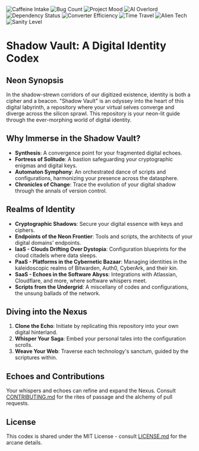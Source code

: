 ![Caffeine Intake](https://img.shields.io/badge/caffeine-over_9000-ff69b4) ![Bug Count](https://img.shields.io/badge/bugs-∞-red) ![Project Mood](https://img.shields.io/badge/mood-calm-blueviolet) ![AI Overlord](https://img.shields.io/badge/AI_overlord-anxious-brightgreen) ![Dependency Status](https://img.shields.io/badge/dependencies-lookingatwatch-critical) ![Converter Efficiency](https://img.shields.io/badge/club_matte_to_code_converter-92%25-green) ![Time Travel](https://img.shields.io/badge/time_travel_tested-no-failure) ![Alien Tech](https://img.shields.io/badge/alien_technology-failed-red) ![Sanity Level](https://img.shields.io/badge/sanity_level-medidating_monk-blue)

# Shadow Vault: A Digital Identity Codex

## Neon Synopsis

In the shadow-strewn corridors of our digitized existence, identity is both a cipher and a beacon. "Shadow Vault" is an odyssey into the heart of this digital labyrinth, a repository where your virtual selves converge and diverge across the silicon sprawl. This repository is your neon-lit guide through the ever-morphing world of digital identity.

## Why Immerse in the Shadow Vault?

- **Synthesis**: A convergence point for your fragmented digital echoes.
- **Fortress of Solitude**: A bastion safeguarding your cryptographic enigmas and digital keys.
- **Automaton Symphony**: An orchestrated dance of scripts and configurations, harmonizing your presence across the datasphere.
- **Chronicles of Change**: Trace the evolution of your digital shadow through the annals of version control.

## Realms of Identity

- **Cryptographic Shadows**: Secure your digital essence with keys and ciphers.
- **Endpoints of the Neon Frontier**: Tools and scripts, the architects of your digital domains' endpoints.
- **IaaS - Clouds Drifting Over Dystopia**: Configuration blueprints for the cloud citadels where data sleeps.
- **PaaS - Platforms in the Cybernetic Bazaar**: Managing identities in the kaleidoscopic realms of Bitwarden, Auth0, CyberArk, and their kin.
- **SaaS - Echoes in the Software Abyss**: Integrations with Atlassian, Cloudflare, and more, where software whispers meet.
- **Scripts from the Undergrid**: A miscellany of codes and configurations, the unsung ballads of the network.

## Diving into the Nexus

1. **Clone the Echo**: Initiate by replicating this repository into your own digital hinterland.
2. **Whisper Your Saga**: Embed your personal tales into the configuration scrolls.
3. **Weave Your Web**: Traverse each technology's sanctum, guided by the scriptures within.

## Echoes and Contributions

Your whispers and echoes can refine and expand the Nexus. Consult [CONTRIBUTING.md](./CONTRIBUTING.md) for the rites of passage and the alchemy of pull requests.

## License

This codex is shared under the MIT License - consult [LICENSE.md](LICENSE.md) for the arcane details.

